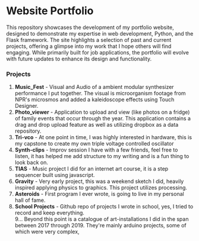 # Website Portfolio
This repository showcases the development of my portfolio website, designed to demonstrate my expertise in web development, Python, and the Flask framework. The site highlights a selection of past and current projects, offering a glimpse into my work that I hope others will find engaging. While primarily built for job applications, the portfolio will evolve with future updates to enhance its design and functionality.



### Projects  

1. **Music_Fest** - Visual and Audio of a ambient modular synthesizer performance I put together. The visual is microorganism footage from NPR's microsmos and added a kaleidoscope effects using Touch Designer.
2. **Photo_viewer** - Application to upload and view (like photos on a fridge) of family events that occur through the year. This application contains a drag and drop upload feature as well as utilizing dropbox as a data repository.
3. **Tri-vco** - At one point in time, I was highly interested in hardware, this is my capstone to create my own triple voltage controlled oscillator
4. **Synth-clips** - Improv session I have with a few friends, feel free to listen, it has helped me add structure to my writing and is a fun thing to look back on.
5. **TIAS** - Music project I did for an internet art course, it is a step sequencer built using javascript.
6. **Gravity** - Very early project, this was a weekend sketch I did, heavily inspired applying physics to graphics. This project utilizes processing.
7. **Asteroids** - First program I ever wrote, is going to live in my personal hall of fame.
8. **School Projects** - Github repo of projects I wrote in school, yes, I tried to record and keep everything.  
9... Beyond this point is a catalogue of art-installations I did in the span between 2017 through 2019. They're mainly arduino projects, some of which were very complex, 
